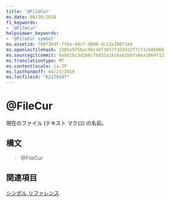 ```yaml
---
title: '@FileCur'
ms.date: 08/30/2018
f1_keywords:
- '@FileCur'
helpviewer_keywords:
- '@FileCur symbol'
ms.assetid: f00f36df-ff6a-4dc7-9800-dc23a300f1d4
ms.openlocfilehash: 1205a975bac94c48f30f7f3d3d32f7cf1cb0b966
ms.sourcegitcommit: 0ab61bc3d2b6cfbd52a16c6ab2b97a8ea1864f12
ms.translationtype: MT
ms.contentlocale: ja-JP
ms.lasthandoff: 04/23/2019
ms.locfileid: "62179147"
---
```

# <a name="filecur"></a>@FileCur

現在のファイル (テキスト マクロ) の名前。

## <a name="syntax"></a>構文

> @FileCur

## <a name="see-also"></a>関連項目

[シンボル リファレンス](../../assembler/masm/symbols-reference.md)<br/>